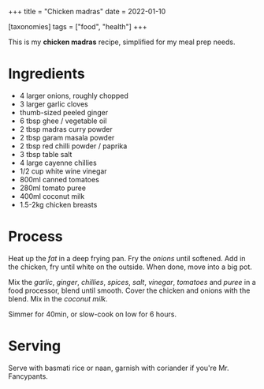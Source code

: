 +++
title = "Chicken madras"
date = 2022-01-10

[taxonomies]
tags = ["food", "health"]
+++

This is my **chicken madras** recipe, simplified for my meal prep needs.

# Ingredients

- 4 larger onions, roughly chopped
- 3 larger garlic cloves
- thumb-sized peeled ginger
- 6 tbsp ghee / vegetable oil
- 2 tbsp madras curry powder
- 2 tbsp garam masala powder
- 2 tbsp red chilli powder / paprika
- 3 tbsp table salt
- 4 large cayenne chillies
- 1/2 cup white wine vinegar
- 800ml canned tomatoes
- 280ml tomato puree
- 400ml coconut milk
- 1.5-2kg chicken breasts

# Process

Heat up the _fat_ in a deep frying pan. Fry the _onions_ until softened. Add in
the chicken, fry until white on the outside. When done, move into a big pot.

Mix the _garlic_, _ginger_, _chillies_, _spices_, _salt_, _vinegar_, _tomatoes_
and _puree_ in a food processor, blend until smooth. Cover the chicken and
onions with the blend. Mix in the _coconut milk_.

Simmer for 40min, or slow-cook on low for 6 hours.

# Serving

Serve with basmati rice or naan, garnish with coriander if you're Mr.
Fancypants.
